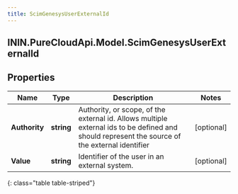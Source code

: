 ```yaml
---
title: ScimGenesysUserExternalId
---
```

## ININ.PureCloudApi.Model.ScimGenesysUserExternalId

## Properties

|Name | Type | Description | Notes|
|------------ | ------------- | ------------- | -------------|
| **Authority** | **string** | Authority, or scope, of the external id.  Allows multiple external ids to be defined and should represent the source of the external identifier | [optional] |
| **Value** | **string** | Identifier of the user in an external system. | [optional] |
{: class="table table-striped"}


